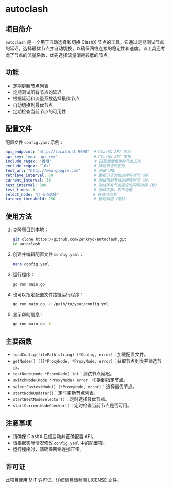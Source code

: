 # autoclash

## 项目简介

`autoclash` 是一个用于自动选择和切换 ClashX 节点的工具。它通过定期测试节点的延迟，选择最优节点并自动切换，以确保网络连接的稳定性和速度。该工具还考虑了节点的流量系数，优先选择流量消耗较低的节点。

## 功能

- 定期更新节点列表
- 定期测试所有节点的延迟
- 根据延迟和流量系数选择最优节点
- 自动切换到最优节点
- 定期检查当前节点的可用性

## 配置文件

配置文件 `config.yaml` 示例：

```yaml
api_endpoint: "http://localhost:9090"  # ClashX API 地址
api_key: "your_api_key"                # ClashX API 密钥
include_regex: "香港"                   # 匹配需要使用的节点正则
exclude_regex: "10x"                   # 排除节点的正则
test_url: "http://www.google.com"      # 测试 URL
retrieve_interval: 60                  # 更新节点列表的间隔时间（秒）
current_interval: 30                   # 测试当前节点的间隔时间（秒）
best_interval: 300                     # 测试所有节点延迟的间隔时间（秒）
test_times: 3                          # 测试次数，取平均值
select_node: "🔰 节点选择"               # 选择节点名
latency_threshold: 250                 # 延迟阈值（毫秒）
```

## 使用方法

1. 克隆项目到本地：

   ```sh
   git clone https://github.com/Zenkryo/autoclash.git
   cd autoclash
   ```

2. 创建并编辑配置文件 `config.yaml`：

   ```sh
   nano config.yaml
   ```

3. 运行程序：

   ```sh
   go run main.go
   ```

4. 也可以指定配置文件路径运行程序：

   ```sh
   go run main.go -c /path/to/your/config.yml
   ```

5. 显示帮助信息：

   ```sh
   go run main.go -h
   ```

## 主要函数

- `loadConfig(filePath string) (*Config, error)`：加载配置文件。
- `getNodes() ([]*ProxyNode, *ProxyNode, error)`：获取节点列表并筛选节点。
- `testNode(node *ProxyNode) int`：测试节点延迟。
- `switchNode(node *ProxyNode) error`：切换到指定节点。
- `selectFastestNode() (*ProxyNode, error)`：选择最优节点。
- `startNodeUpdater()`：定时更新节点列表。
- `startBestNodeSelector()`：定时选择最优节点。
- `startCurrentNodeChecker()`：定时检查当前节点是否可用。

## 注意事项

- 请确保 ClashX 已经启动并正确配置 API。
- 请根据实际情况修改 `config.yaml` 中的配置项。
- 运行程序时，请确保网络连接正常。

## 许可证

此项目使用 MIT 许可证。详细信息请参阅 LICENSE 文件。
